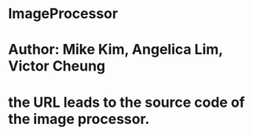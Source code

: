 # ImageProcessor 
# Author: Mike Kim, Angelica Lim, Victor Cheung
# the URL leads to the source code of the image processor.
